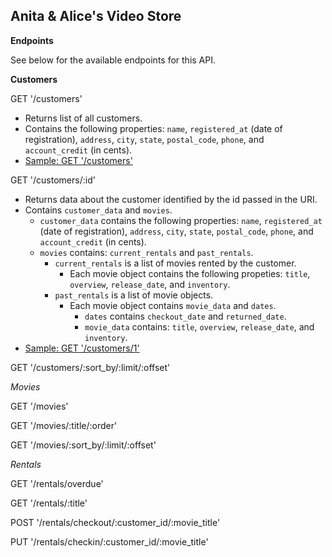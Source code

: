 Anita & Alice's Video Store
---------------------------

**Endpoints**

See below for the available endpoints for this API.

**Customers**

GET '/customers'

- Returns list of all customers.
- Contains the following properties: `name`, `registered_at` (date of registration), `address`, `city`, `state`, `postal_code`, `phone`, and `account_credit` (in cents).
- [Sample: GET '/customers'](./samples/get_customers.json)

GET '/customers/:id'

- Returns data about the customer identified by the id passed in the URI.
- Contains `customer_data` and `movies`.
  - `customer_data` contains the following properties: `name`, `registered_at` (date of registration), `address`, `city`, `state`, `postal_code`, `phone`, and `account_credit` (in cents).
  - `movies` contains: `current_rentals` and `past_rentals`.
    - `current_rentals` is a list of movies rented by the customer.
      - Each movie object contains the following propeties: `title`, `overview`, `release_date`, and `inventory`.
    - `past_rentals` is a list of movie objects.
      - Each movie object contains `movie_data` and `dates`.
        - `dates` contains `checkout_date` and `returned_date`.
        - `movie_data` contains: `title`, `overview`, `release_date`, and `inventory`.
- [Sample: GET '/customers/1'](./samples/get_customers_id.json)

GET '/customers/:sort_by/:limit/:offset'


*Movies*

GET '/movies'

GET '/movies/:title/:order'

GET '/movies/:sort_by/:limit/:offset'

*Rentals*

GET '/rentals/overdue'

GET '/rentals/:title'

POST '/rentals/checkout/:customer_id/:movie_title'

PUT '/rentals/checkin/:customer_id/:movie_title'
